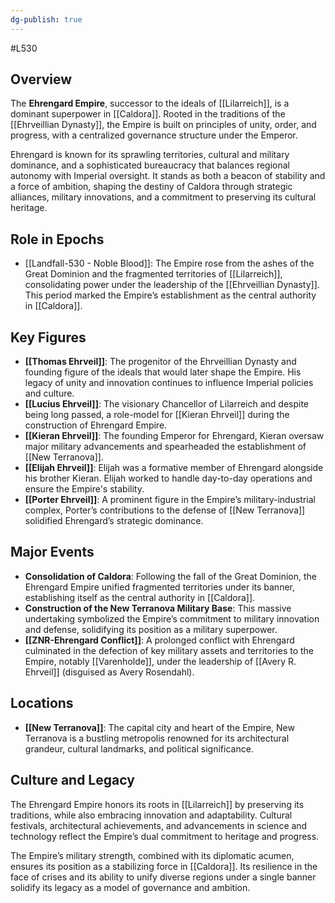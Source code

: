```yaml
---
dg-publish: true
---
```

#L530
## Overview

The **Ehrengard Empire**, successor to the ideals of [[Lilarreich]], is a dominant superpower in [[Caldora]]. Rooted in the traditions of the [[Ehrveillian Dynasty]], the Empire is built on principles of unity, order, and progress, with a centralized governance structure under the Emperor.

Ehrengard is known for its sprawling territories, cultural and military dominance, and a sophisticated bureaucracy that balances regional autonomy with Imperial oversight. It stands as both a beacon of stability and a force of ambition, shaping the destiny of Caldora through strategic alliances, military innovations, and a commitment to preserving its cultural heritage.

## Role in Epochs

- [[Landfall-530 - Noble Blood]]: The Empire rose from the ashes of the Great Dominion and the fragmented territories of [[Lilarreich]], consolidating power under the leadership of the [[Ehrveillian Dynasty]]. This period marked the Empire’s establishment as the central authority in [[Caldora]].

## Key Figures

- **[[Thomas Ehrveil]]**: The progenitor of the Ehrveillian Dynasty and founding figure of the ideals that would later shape the Empire. His legacy of unity and innovation continues to influence Imperial policies and culture.
- **[[Lucius Ehrveil]]**: The visionary Chancellor of Lilarreich and despite being long passed, a role-model for [[Kieran Ehrveil]] during the construction of Ehrengard Empire.
- **[[Kieran Ehrveil]]**: The founding Emperor for Ehrengard, Kieran oversaw major military advancements and spearheaded the establishment of [[New Terranova]].
- **[[Elijah Ehrveil]]**: Elijah was a formative member of Ehrengard alongside his brother Kieran. Elijah worked to handle day-to-day operations and ensure the Empire's stability.
- **[[Porter Ehrveil]]**: A prominent figure in the Empire’s military-industrial complex, Porter’s contributions to the defense of [[New Terranova]] solidified Ehrengard’s strategic dominance.

## Major Events

- **Consolidation of Caldora**: Following the fall of the Great Dominion, the Ehrengard Empire unified fragmented territories under its banner, establishing itself as the central authority in [[Caldora]].
- **Construction of the New Terranova Military Base**: This massive undertaking symbolized the Empire’s commitment to military innovation and defense, solidifying its position as a military superpower.
- **[[ZNR-Ehrengard Conflict]]**: A prolonged conflict with Ehrengard culminated in the defection of key military assets and territories to the Empire, notably [[Varenholde]], under the leadership of [[Avery R. Ehrveil]] (disguised as Avery Rosendahl).

## Locations

- **[[New Terranova]]**: The capital city and heart of the Empire, New Terranova is a bustling metropolis renowned for its architectural grandeur, cultural landmarks, and political significance.

## Culture and Legacy

The Ehrengard Empire honors its roots in [[Lilarreich]] by preserving its traditions, while also embracing innovation and adaptability. Cultural festivals, architectural achievements, and advancements in science and technology reflect the Empire’s dual commitment to heritage and progress.

The Empire’s military strength, combined with its diplomatic acumen, ensures its position as a stabilizing force in [[Caldora]]. Its resilience in the face of crises and its ability to unify diverse regions under a single banner solidify its legacy as a model of governance and ambition.